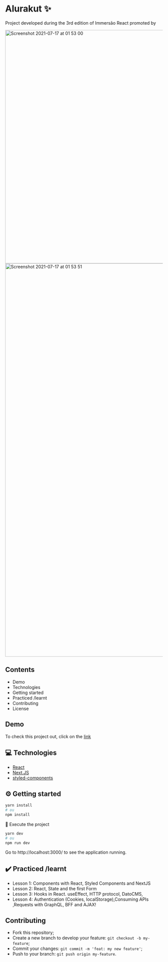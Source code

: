 # Alurakut ✨

Project developed during the 3rd edition of Immersão React promoted by

<img width="744" alt="Screenshot 2021-07-17 at 01 53 00" src="https://user-images.githubusercontent.com/81806904/126020584-772c2371-8fc3-4741-80fc-18a0c6647968.png">
<img width="1254" alt="Screenshot 2021-07-17 at 01 53 51" src="https://user-images.githubusercontent.com/81806904/126020617-dd6ad491-760e-4c10-b900-2cd9d6d7c601.png">


## Contents

-  Demo
- Technologies
- Getting started
- Practiced /learnt
- Contributing
- License

## Demo
To check this project out, click on the [link](https://alurakut-immersion-react.vercel.app)



## 💻 Technologies

- [React](https://reactjs.org)
- [Next.JS](https://nextjs.org/)
- [styled-components](https://styled-components.com/)

## ⚙️ Getting started

```bash
yarn install
# ou
npm install
```
 🏃 Execute the project

```bash
yarn dev
# ou
npm run dev
```

Go to http://localhost:3000/ to see the application running.


## ✔️ Practiced /learnt
  - Lesson 1: Components with React, Styled Components and NextJS
  - Lesson 2: React, State and the first Form
  - Lesson 3: Hooks in React. useEffect, HTTP protocol, DatoCMS, 
  - Lesson 4: Authentication (Cookies, localStorage),Consuming APIs ,Requests with GraphQL, BFF and AJAX!

## Contributing

- Fork this repository;
- Create a new branch to develop your feature: `git checkout -b my-feature`;
- Commit your changes: `git commit -m 'feat: my new feature'`;
- Push to your branch: `git push origin my-feature`.
